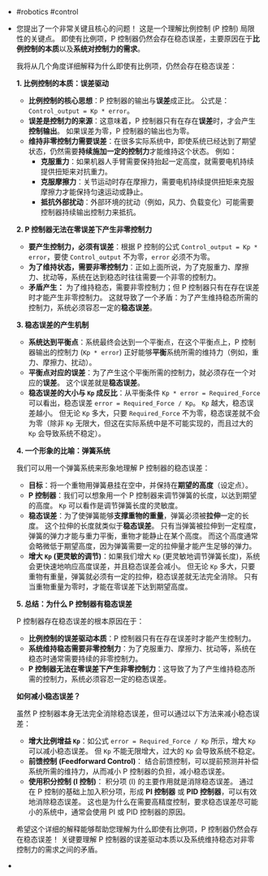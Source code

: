 - #robotics #control
- 您提出了一个非常关键且核心的问题！ 这是一个理解比例控制 (P 控制) 局限性的关键点。 即使有比例项，P 控制器仍然会存在稳态误差，主要原因在于**比例控制的本质**以及**系统对控制力的需求**。
  
  我将从几个角度详细解释为什么即使有比例项，仍然会存在稳态误差：
  
  **1. 比例控制的本质：误差驱动**
  
  *   **比例控制的核心思想**：P 控制器的输出与**误差**成正比。  公式是：`Control_output = Kp * error`。
  *   **误差是控制力的来源**：这意味着，P 控制器只有在存在**误差**时，才会产生**控制输出**。  如果误差为零，P 控制器的输出也为零。
  *   **维持非零控制力需要误差**：在很多实际系统中，即使系统已经达到了期望状态，仍然需要**持续施加一定的控制力**才能维持这个状态。 例如：
      *   **克服重力**：如果机器人手臂需要保持抬起一定高度，就需要电机持续提供扭矩来对抗重力。
      *   **克服摩擦力**：关节运动时存在摩擦力，需要电机持续提供扭矩来克服摩擦力才能保持匀速运动或静止。
      *   **抵抗外部扰动**：外部环境的扰动（例如，风力、负载变化）可能需要控制器持续输出控制力来抵抗。
  
  **2.  P 控制器无法在零误差下产生非零控制力**
  
  *   **要产生控制力，必须有误差**：根据 P 控制的公式 `Control_output = Kp * error`，要使 `Control_output` 不为零，`error` 必须不为零。
  *   **为了维持状态，需要非零控制力**：正如上面所说，为了克服重力、摩擦力、扰动等，系统在达到稳态时往往需要一个非零的控制力。
  *   **矛盾产生：**  为了维持稳态，需要非零控制力；但 P 控制器只有在存在误差时才能产生非零控制力。 这就导致了一个矛盾：为了产生维持稳态所需的控制力，系统必须容忍一定的**稳态误差**。
  
  **3. 稳态误差的产生机制**
  
  *   **系统达到平衡点**：系统最终会达到一个平衡点，在这个平衡点上，P 控制器输出的控制力 (`Kp * error`) 正好能够**平衡**系统所需的维持力（例如，重力、摩擦力、扰动）。
  *   **平衡点对应的误差**：为了产生这个平衡所需的控制力，就必须存在一个对应的**误差**。 这个误差就是**稳态误差**。
  *   **稳态误差的大小与 `Kp` 成反比**：从平衡条件 `Kp * error = Required_Force` 可以看出，稳态误差 `error = Required_Force / Kp`。  `Kp` 越大，稳态误差越小。  但无论 `Kp` 多大，只要 `Required_Force` 不为零，稳态误差就不会为零（除非 `Kp` 无限大，但这在实际系统中是不可能实现的，而且过大的 `Kp` 会导致系统不稳定）。
  
  **4. 一个形象的比喻：弹簧系统**
  
  我们可以用一个弹簧系统来形象地理解 P 控制器的稳态误差：
  
  *   **目标**：将一个重物用弹簧悬挂在空中，并保持在**期望的高度**（设定点）。
  *   **P 控制器**：我们可以想象用一个 P 控制器来调节弹簧的长度，以达到期望的高度。  `Kp` 可以看作是调节弹簧长度的灵敏度。
  *   **稳态误差**：为了使弹簧能够**支撑重物的重量**，弹簧必须被**拉伸**一定的长度。  这个拉伸的长度就类似于**稳态误差**。  只有当弹簧被拉伸到一定程度，弹簧的弹力才能与重力平衡，重物才能静止在某个高度。  而这个高度通常会略微低于期望高度，因为弹簧需要一定的拉伸量才能产生足够的弹力。
  *   **增大 `Kp` (更灵敏的调节)**：如果我们增大 `Kp` (更灵敏地调节弹簧长度)，系统会更快速地响应高度误差，并且稳态误差会减小。  但无论 `Kp` 多大，只要重物有重量，弹簧就必须有一定的拉伸，稳态误差就无法完全消除。  只有当重物重量为零时，才能在零误差下达到期望高度。
  
  **5. 总结：为什么 P 控制器有稳态误差**
  
  P 控制器存在稳态误差的根本原因在于：
  
  *   **比例控制的误差驱动本质**：P 控制器只有在存在误差时才能产生控制力。
  *   **系统维持稳态需要非零控制力**：为了克服重力、摩擦力、扰动等，系统在稳态时通常需要持续的非零控制力。
  *   **P 控制器无法在零误差下产生非零控制力**：这导致了为了产生维持稳态所需的控制力，系统必须容忍一定的稳态误差。
  
  **如何减小稳态误差？**
  
  虽然 P 控制器本身无法完全消除稳态误差，但可以通过以下方法来减小稳态误差：
  
  *   **增大比例增益 `Kp`**：如公式 `error = Required_Force / Kp` 所示，增大 `Kp` 可以减小稳态误差。 但 `Kp` 不能无限增大，过大的 `Kp` 会导致系统不稳定。
  *   **前馈控制 (Feedforward Control)**： 结合前馈控制，可以提前预测并补偿系统所需的维持力，从而减小 P 控制器的负担，减小稳态误差。
  *   **使用积分控制 (I 控制)**： 积分项 (I) 的主要作用就是消除稳态误差。 通过在 P 控制的基础上加入积分项，形成 **PI 控制器** 或 **PID 控制器**，可以有效地消除稳态误差。  这也是为什么在需要高精度控制，要求稳态误差尽可能小的系统中，通常会使用 PI 或 PID 控制器的原因。
  
  希望这个详细的解释能够帮助您理解为什么即使有比例项，P 控制器仍然会存在稳态误差！ 关键要理解 P 控制器的误差驱动本质以及系统维持稳态对非零控制力的需求之间的矛盾。
-